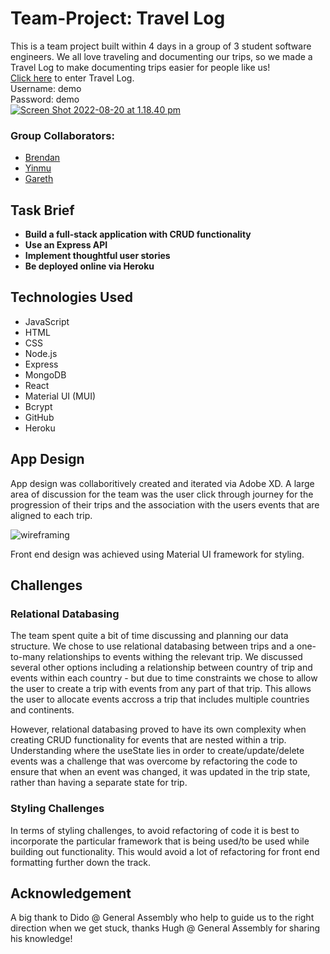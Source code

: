 # Team-Project: Travel Log

This is a team project built within 4 days in a group of 3 student software engineers. We all love traveling and documenting our trips, so we made a Travel Log to make documenting trips easier for people like us! 
</br>
[Click here](https://tripapplication.herokuapp.com/) to enter Travel Log.  
Username: demo  
Password: demo
</br>
[![Screen Shot 2022-08-20 at 1.18.40 pm](https://i.im.ge/2022/08/20/ODpYPF.Screen-Shot-2022-08-20-at-1-18-40-pm.png)](https://im.ge/i/ODpYPF)

### Group Collaborators:
- [Brendan](https://github.com/brendan-young)
- [Yinmu](https://github.com/ymcodespace)
- [Gareth](https://github.com/gleekl)

## Task Brief

* **Build a full-stack application with CRUD functionality**
* **Use an Express API**
* **Implement thoughtful user stories**
* **Be deployed online via Heroku**

## Technologies Used

* JavaScript
* HTML
* CSS
* Node.js
* Express
* MongoDB
* React
* Material UI (MUI)
* Bcrypt
* GitHub
* Heroku

## App Design
App design was collaboritively created and iterated via Adobe XD. A large area of discussion for the team was the user click through journey for the progression of their trips and the association with the users events that are aligned to each trip. 

![wireframing](https://res.cloudinary.com/dtfpk4gbd/image/upload/v1659665485/Team%20Project%201%20GA/Screen_Shot_2022-08-05_at_12.09.04_pm_f8w3je.png)

Front end design was achieved using Material UI framework for styling. 



## Challenges
### Relational Databasing
The team spent quite a bit of time discussing and planning our data structure. We chose to use relational databasing between trips and a one-to-many relationships to events withing the relevant trip. We discussed several other options including a relationship between country of trip and events within each country - but due to time constraints we chose to allow the user to create a trip with events from any part of that trip. This allows the user to allocate events accross a trip that includes multiple countries and continents.

However, relational databasing proved to have its own complexity when creating CRUD functionality for events that are nested within a trip. Understanding where the useState lies in order to create/update/delete events was a challenge that was overcome by  refactoring the code to ensure that when an event was changed, it was updated in the trip state, rather than having a separate state for trip. 


### Styling Challenges
In terms of styling challenges, to avoid refactoring of code it is best to incorporate the particular framework that is being used/to be used while building out functionality. This would avoid a lot of refactoring for front end formatting further down the track. 


## Acknowledgement
A big thank to Dido @ General Assembly who help to guide us to the right direction when we get stuck, thanks Hugh @ General Assembly for sharing his knowledge!
